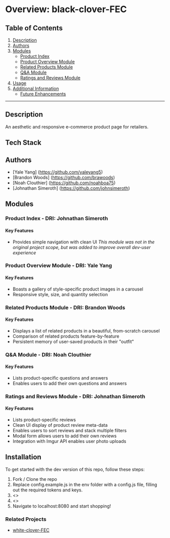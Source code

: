 # Overview: black-clover-FEC



## Table of Contents
<!-- QUESTIONING IF WE WANT THIS.. makes it look like the readme is longer than it is, which might discourage acutally reading it. -->
1. [Description](https://github.com/Black-Clover-FEC/black-clover-FEC#description)
2. [Authors](https://github.com/Black-Clover-FEC/black-clover-FEC#authors)
3. [Modules](https://github.com/Black-Clover-FEC/black-clover-FEC#modules)
   * [Product Index](https://github.com/Black-Clover-FEC/black-clover-FEC#product-index)
   * [Product Overview Module](https://github.com/Black-Clover-FEC/black-clover-FEC#product-overview-module)
   * [Related Products Module](https://github.com/Black-Clover-FEC/black-clover-FEC#Related-Products-Module)
   * [Q&A Module](https://github.com/Black-Clover-FEC/black-clover-FEC#Q%26A-Module)
   * [Ratings and Reviews Module](https://github.com/Black-Clover-FEC/black-clover-FEC#Ratings-and-Reviews-Module)
4. [Usage](https://github.com/Black-Clover-FEC/black-clover-FEC#usage)
5. [Additional Information](https://github.com/Black-Clover-FEC/black-clover-FEC#additional-information)
   * [Future Enhancements](https://github.com/Black-Clover-FEC/black-clover-FEC#future-enhancements)

---

## Description
An aesthetic and responsive e-commerce product page for retailers.

## Tech Stack
<!-- REPLACE THESE WITH BADGES
* Javascript (ES5/ES6)
* HTML5
* CSS3
* React-Router
* Styled-Components
* Express
* Axios
* AWS EC2
-->

## Authors
* [Yale Yang] (https://github.com/yaleyang5)
* [Brandon Woods] (https://github.com/brawoods)
* [Noah Clouthier] (https://github.com/noahboa75)
* [Johnathan Simeroth] (https://github.com/johnsimeroth)

## Modules
### Product Index - DRI: Johnathan Simeroth
#### Key Features
* Provides simple navigation with clean UI
*This module was not in the original project scope, but was added to improve overall dev-user experience*
<!-- insert gif of this feature in use here -->

### Product Overview Module - DRI: Yale Yang
#### Key Features
* Boasts a gallery of style-specific product images in a carousel
* Responsive style, size, and quantity selection
<!-- insert gif of this feature in use here -->

### Related Products Module - DRI: Brandon Woods
#### Key Features
* Displays a list of related products in a beautiful, from-scratch carousel
* Comparison of related products feature-by-feature
* Persistent memory of user-saved products in their "outfit"
<!-- insert gif of this feature in use here -->

### Q&A Module - DRI: Noah Clouthier
#### Key Features
* Lists product-specific questions and answers
* Enables users to add their own questions and answers
<!-- insert gif of this feature in use here -->

### Ratings and Reviews Module - DRI: Johnathan Simeroth
#### Key Features
* Lists product-specific reviews
* Clean UI display of product review meta-data
* Enables users to sort reviews and stack multiple filters
* Modal form allows users to add their own reviews
* Integration with Imgur API enables user photo uploads
<!-- insert gif of this feature in use here -->

## Installation
To get started with the dev version of this repo, follow these steps:
1. Fork / Clone the repo
2. Replace config.example.js in the env folder with a config.js file, filling out the required tokens and keys.
3. <<npm install>>
4. <<npm run server-dev>>
5. Navigate to localhost:8080 and start shopping!

### Related Projects
* [white-clover-FEC](https://youtu.be/dQw4w9WgXcQ)